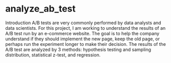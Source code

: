 # analyze_ab_test
Introduction A/B tests are very commonly performed by data analysts and data scientists. For this project, I am working to understand the results of an A/B test run by an e-commerce website. The goal is to help the company understand if they should implement the new page, keep the old page, or perhaps run the experiment longer to make their decision. The results of the A/B test are analyzed by 3 methods: hypothesis testing and sampling distribution, statistical z-test, and regression.
